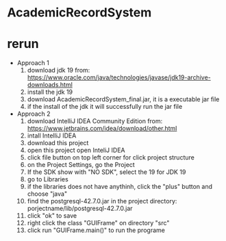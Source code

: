 # AcademicRecordSystem

# rerun
  - Approach 1
    1. download jdk 19 from: https://www.oracle.com/java/technologies/javase/jdk19-archive-downloads.html
    2. install the jdk 19
    3. download AcademicRecordSystem_final.jar, it is a executable jar file
    4. if the install of the jdk it will successfully run the jar file
  - Approach 2
    1. download IntelliJ IDEA Community Edition from: https://www.jetbrains.com/idea/download/other.html
    2. intall IntelliJ IDEA
    3. download this project
    4. open this project open InteliJ IDEA
    5. click file button on top left corner for click project structure
    6. on the Project Settings, go the Project
    7. If the SDK show with "NO SDK", select the 19 for JDK 19
    8. go to Libraries
    9. if the libraries does not have anythinh, click the "plus" button and choose "java"
    10. find the postgresql-42.7.0.jar in the project directory: porjectname/lib/postgresql-42.7.0.jar
    11. click "ok" to save
    12. right click the class "GUIFrame" on directory "src"
    13. click run "GUIFrame.main()" to run the programe
       
    
   
